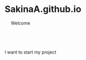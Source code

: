 # SakinaA.github.io
<htm>
  <head>
    <tittle>Welcome </tittle>
    
    
    
    
    </head>
    <body>
    
    <p>I want to start my project  </p>
    </head>
    </html>
